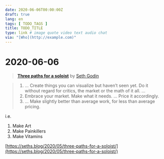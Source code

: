 ```yaml
---
date: 2020-06-06T00:00:00Z
draft: true
lang: en
tags: [ TODO_TAGS ]
title: TODO_TITLE
type: link # image quote video text audio chat
via: "[Who](http://example.com)"
---
```



# 2020-06-06

> **[Three paths for a soloist](https://seths.blog/2020/05/three-paths-for-a-soloist/)** by [Seth Godin](https://seths.blog/about/)

> 1. … Create things you can visualize but haven’t seen yet. Do it without regard for critics, the market or the math of it all. …
> 2. Embrace your market. Make what it needs. … Price it accordingly.
> 3. … Make slightly better than average work, for less than average pricing.

i.e.

1. Make Art
2. Make Painkillers
3. Make Vitamins

[https://seths.blog/2020/05/three-paths-for-a-soloist/](https://seths.blog/2020/05/three-paths-for-a-soloist/)

